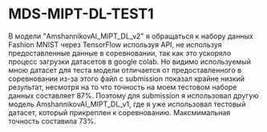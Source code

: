# MDS-MIPT-DL-TEST1
В модели "AmshannikovAI_MIPT_DL_v2"  я обращаться к набору данных Fashion MNIST через TensorFlow используя API, не используя предоставленные данные в соревновании, так как это ускоряло процесс загрузки датасетов в google colab. Но видимо используемый мною датасет для теста модели отличается от предоставленного в соревновании из-за этого файл с submission показал крайне низкий результат, несмотря на то что точность на моем тестовом наборе данных составляет 87%.
Поэтому для submission я использовал другую модель AmshannikovAI_MIPT_DL_v1, где я уже использовал тестовый датасет, который прикреплен к соревнованию. Максмимальная точность составила 73%.
